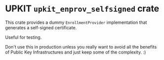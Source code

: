 # UPKIT `upkit_enprov_selfsigned` crate

This crate provides a dummy `EnrollmentProvider` implementation that generates
a self-signed certificate.

Useful for testing.

Don't use this in production unless you really want to avoid all the benefits of
Public Key Infrastructures and just keep some of the complexity. :)
